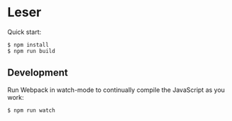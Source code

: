# Leser

Quick start:

```
$ npm install
$ npm run build
````

## Development

Run Webpack in watch-mode to continually compile the JavaScript as you work:

```
$ npm run watch
```
